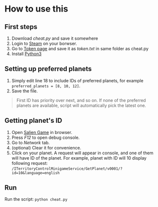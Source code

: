 # How to use this

## First steps

1. Download *cheat.py* and save it somewhere
2. Login to [Steam](https://steamcommunity.com/) on your borwser.
2. Go to [Token page](https://steamcommunity.com/saliengame/gettoken) and save it as *token.txt* in same folder as cheat.py
3. Install [Python3](https://www.python.org/downloads/)

## Setting up preferred planets

1. Simply edit line 18 to include IDs of preferred planets, for example `preferred_planets = [8, 10, 12]`. 
2. Save the file.

> First ID has priority over next, and so on. 
> If none of the preferred planets are available, script will automatically pick the latest one.

## Getting planet's ID

1. Open [Salien Game](https://steamcommunity.com/saliengame/) in browser.
2. Press *F12* to open debug console.
3. Go to *Network* tab.
4. (optional) Clear it for convenience.
5. Click on your planet. A request will appear in console, and one of them will have ID of the planet. For example, planet with ID will 10 display following request:
```/ITerritoryControlMinigameService/GetPlanet/v0001/?id=10&language=english```

## Run

Run the script: `python cheat.py`
